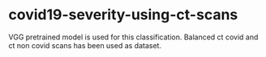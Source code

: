 # covid19-severity-using-ct-scans
VGG pretrained model is used for this classification.
Balanced ct covid and ct non covid scans has been used as dataset.
